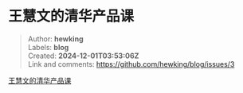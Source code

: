# 王慧文的清华产品课

> Author: **hewking**  
> Labels: **blog**  
> Created: **2024-12-01T03:53:06Z**  
> Link and comments: <https://github.com/hewking/blog/issues/3>  


[王慧文的清华产品课](https://nanqiang.feishu.cn/wiki/wikcncDyFTq1agB5UaEZnUGZD4g)